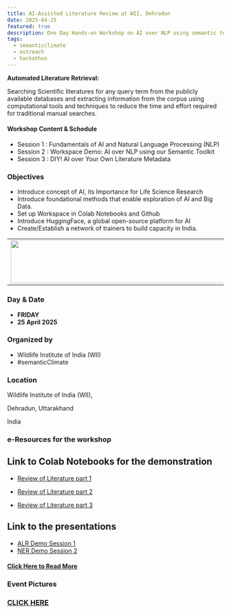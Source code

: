 ```yaml
---
title: AI-Assisted Literature Review at WII, Dehradun 
date: 2025-04-25
featured: true
description: One Day Hands-on Workshop on AI over NLP using semantic toolkits  
tags:
  - semanticclimate
  - outreach
  - hackathon
---
```


**Automated Literature Retrieval:** 

Searching Scientific literatures for any query term from the publicly available databases and extracting information from the corpus using computational tools and techniques to reduce the time and effort required for traditional manual searches. 

#### Workshop Content & Schedule 

- Session 1 : Fundamentals of AI and Natural Language Processing (NLP)
- Session 2 : Workspace Demo: AI over NLP using our Semantic Toolkit
- Session 3 : DIY! AI over Your Own Literature Metadata

### Objectives
- Introduce concept of AI, its Importance for Life Science Research 
- Introduce foundational methods that enable exploration of AI and Big Data.
- Set up Workspace in Colab Notebooks and Github 
- Introduce HuggingFace, a global open-source platform for AI
- Create/Establish a network of trainers to build capacity in India.

<table>
  <tr>
    <td>
      <img src='{{ "/static/img/events_all/Flyer_Doon2025.png" | url }}' width="500" height="100">
    </td>
  </tr>
</table>

### Day & Date

- **FRIDAY**
- **25 April 2025**

### Organized by

- Wildlife Institute of India (WII)
- #semanticClimate

### Location

Wildlife Institute of India (WII), 

Dehradun, Uttarakhand

India

### e-Resources for the workshop 

## Link to Colab Notebooks for the demonstration

- [Review of Literature part 1](https://colab.research.google.com/drive/1el5Zjogk7DXqqeuBzGMqFDBGTvyWg1Pm?usp=sharing)

- [Review of Literature part 2](https://colab.research.google.com/drive/1RteHNh-ZROSSxja7tYRaKVCwT5wWOeVP?usp=sharing)

- [Review of Literature part 3](https://colab.research.google.com/drive/1HUGt_bnunXIoVJXPoE1ZQ-idcqR-_RXe?usp=sharing)

## Link to the presentations

- [ALR Demo Session 1](https://github.com/semanticClimate/WII_workshop/blob/main/ALR_INTRO_WII_part1.pdf)
- [NER Demo Session 2](https://github.com/semanticClimate/WII_workshop/blob/main/WII_NER_part3.pdf)


#### [Click Here to Read More](https://github.com/semanticClimate/WII_workshop)

### Event Pictures

### [CLICK HERE](https://semanticclimate.github.io/p/en/posts/wii_ALR/)



